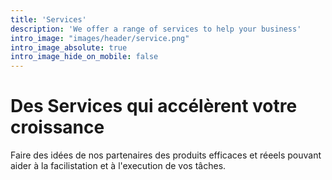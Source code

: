 ```yaml
---
title: 'Services'
description: 'We offer a range of services to help your business'
intro_image: "images/header/service.png"
intro_image_absolute: true
intro_image_hide_on_mobile: false
---
```


# Des Services qui accélèrent votre croissance

Faire des idées de nos partenaires des produits efficaces et réeels pouvant aider à la facilistation et à l'execution de vos tâches.
